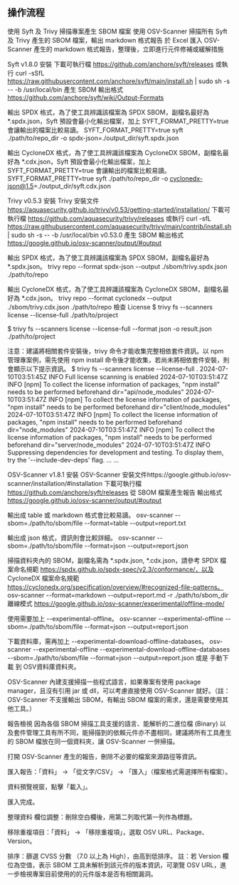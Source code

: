 ## 操作流程
使用 Syft 及 Trivy 掃描專案產生 SBOM 檔案
使用 OSV-Scanner 掃描所有 Syft 及 Trivy 產生的 SBOM 檔案，輸出 markdown 格式報告
於 Excel 匯入 OSV-Scanner 產生的 markdown 格式報告，整理後，立即進行元件修補或緩解措施

Syft
v1.8.0
安裝
下載可執行檔 https://github.com/anchore/syft/releases
或執行
curl -sSfL https://raw.githubusercontent.com/anchore/syft/main/install.sh | sudo sh -s -- -b /usr/local/bin
產生 SBOM
輸出格式
https://github.com/anchore/syft/wiki/Output-Formats

輸出 SPDX 格式，為了使工具辨識該檔案為 SPDX SBOM，副檔名最好為 *.spdx.json，Syft 預設會最小化輸出檔案，加上 SYFT_FORMAT_PRETTY=true 會讓輸出的檔案比較易讀。
SYFT_FORMAT_PRETTY=true syft ./path/to/repo_dir -o spdx-json=./output_dir/syft.spdx.json

輸出 CycloneDX 格式，為了使工具辨識該檔案為 CycloneDX SBOM，副檔名最好為 *.cdx.json，Syft 預設會最小化輸出檔案，加上 SYFT_FORMAT_PRETTY=true 會讓輸出的檔案比較易讀。
SYFT_FORMAT_PRETTY=true syft ./path/to/repo_dir -o cyclonedx-json@1.5=./output_dir/syft.cdx.json

Trivy
v0.5.3
安裝
Trivy 安裝文件 https://aquasecurity.github.io/trivy/v0.53/getting-started/installation/
下載可執行檔 https://github.com/aquasecurity/trivy/releases
或執行
curl -sfL https://raw.githubusercontent.com/aquasecurity/trivy/main/contrib/install.sh | sudo sh -s -- -b /usr/local/bin v0.53.0
產生 SBOM
輸出格式
https://google.github.io/osv-scanner/output/#output

輸出 SPDX 格式，為了使工具辨識該檔案為 SPDX SBOM，副檔名最好為 *.spdx.json。
trivy repo --format spdx-json --output ./sbom/trivy.spdx.json ./path/to/repo

輸出 CycloneDX 格式，為了使工具辨識該檔案為 CycloneDX SBOM，副檔名最好為 *.cdx.json。
trivy repo --format cyclonedx --output ./sbom/trivy.cdx.json ./path/to/repo
檢查 License
$ trivy fs --scanners license --license-full ./path/to/project

$ trivy fs --scanners license --license-full --format json -o result.json
 ./path/to/project

注意：建議將相關套件安裝後，trivy 命令才能收集完整相依套件資訊。以 npm 管理專案例，需先使用 npm install 命令後才能收集，若尚未將相依套件安裝，則會顯示以下提示資訊。
$ trivy fs --scanners license --license-full .
2024-07-10T03:51:45Z	INFO	Full license scanning is enabled
2024-07-10T03:51:47Z	INFO	[npm] To collect the license information of packages, "npm install" needs to be performed beforehand   dir="api/node_modules"
2024-07-10T03:51:47Z	INFO	[npm] To collect the license information of packages, "npm install" needs to be performed beforehand   dir="client/node_modules"
2024-07-10T03:51:47Z	INFO	[npm] To collect the license information of packages, "npm install" needs to be performed beforehand   dir="node_modules"
2024-07-10T03:51:47Z	INFO	[npm] To collect the license information of packages, "npm install" needs to be performed beforehand   dir="server/node_modules"
2024-07-10T03:51:47Z	INFO	Suppressing dependencies for development and testing. To display them, try the '--include-dev-deps' flag.
...
...




OSV-Scanner
v1.8.1
安裝
OSV-Scanner 安裝文件https://google.github.io/osv-scanner/installation/#installation
下載可執行檔 https://github.com/anchore/syft/releases
從 SBOM 檔案產生報告
輸出格式
https://google.github.io/osv-scanner/output/#output

輸出成 table 或 markdown 格式會比較易讀。
osv-scanner --sbom=./path/to/sbom/file --format=table --output=report.txt

輸出成 json 格式，資訊則會比較詳細。
osv-scanner --sbom=./path/to/sbom/file --format=json --output=report.json

掃描資料夾內的 SBOM，副檔名需為 *.spdx.json, *.cdx.json，請參考 SPDX 檔案命名規範 https://spdx.github.io/spdx-spec/v2.3/conformance/，以及 CycloneDX 檔案命名規範 https://cyclonedx.org/specification/overview/#recognized-file-patterns。
osv-scanner --format=markdown --output=report.md -r ./path/to/sbom_dir
離線模式
https://google.github.io/osv-scanner/experimental/offline-mode/

使用需要加上 --experimental-offline。
osv-scanner --experimental-offline --sbom=./path/to/sbom/file --format=json --output=report.json

下載資料庫，需再加上 --experimental-download-offline-databases。
osv-scanner --experimental-offline --experimental-download-offline-databases --sbom=./path/to/sbom/file --format=json --output=report.json
或是 手動下載 到 OSV資料庫資料夾。


OSV-Scanner 內建支援掃描一些程式語言，如果專案有使用 package manager，且沒有引用 jar 或 dll，可以考慮直接使用 OSV-Scanner 就好。（註：OSV-Scanner 不支援輸出 SBOM，有輸出 SBOM 檔案的需求，還是需要使用其他工具。）

報告檢視
因為各個 SBOM 掃描工具支援的語言、能解析的二進位檔 (Binary) 以及套件管理工具有所不同，能掃描到的依賴元件亦不盡相同，建議將所有工具產生的 SBOM 檔放在同一個資料夾，讓 OSV-Scanner 一併掃描。

打開 OSV-Scanner 產生的報告，刪除不必要的檔案來源路徑等資訊。



匯入報告：「資料」 -> 「從文字/CSV」 -> 「匯入」（檔案格式需選擇所有檔案）。

資料預覽視窗，點擊「載入」。



匯入完成。

整理資料
欄位調整：刪除空白欄後，用第二列取代第一列作為標題。



移除重複項目：「資料」 -> 「移除重複項」，選取 OSV URL、Package、Version。



排序：篩選 CVSS 分數 （7.0 以上為 High），由高到低排序。
註：若 Version 欄位為空值，表示 SBOM 工具未解析到該元件的版本資訊，可瀏覽 OSV URL，進一步檢視專案目前使用的的元件版本是否有相關漏洞。
